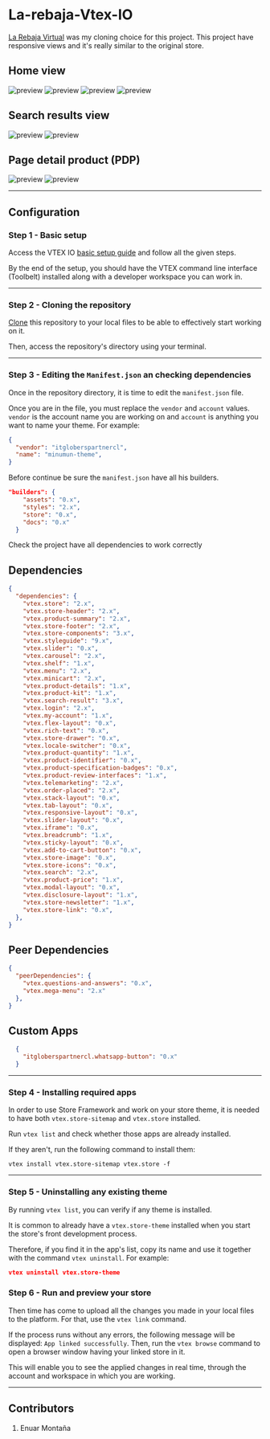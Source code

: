 # La-rebaja-Vtex-IO
[La Rebaja Virtual](www.larebajavirtual.com) was my cloning choice for this project. This project have responsive views and it's really similar to the original store.

## Home view
![preview](../assets/img/home-one.png)
![preview](../assets/img/home-two.png)
![preview](../assets/img/home-three.png)
![preview](../assets/img/home-footer.png)
## Search results view
![preview](../assets/img/search-grid.png)
![preview](../assets/img/search-list.png)
## Page detail product (PDP)
![preview](../assets/img/pdp-top.png)
![preview](../assets/img/pdp-bot.png)

---
## Configuration

### **Step 1** -  Basic setup

Access the VTEX IO [basic setup guide](https://vtex.io/docs/getting-started/build-stores-with-store-framework/1) and follow all the given steps. 

By the end of the setup, you should have the VTEX command line interface (Toolbelt) installed along with a developer workspace you can work in.

---
### **Step 2** - Cloning the repository

[Clone](https://help.github.com/en/github/creating-cloning-and-archiving-repositories/cloning-a-repository) this repository to your local files to be able to effectively start working on it.

Then, access the repository's directory using your terminal. 

---
### **Step 3** - Editing the `Manifest.json` an checking dependencies

Once in the repository directory, it is time to edit the `manifest.json` file. 

Once you are in the file, you must replace the `vendor` and `account` values. `vendor` is the account name you are working on and `account` is anything you want to name your theme. For example:

```json
{
  "vendor": "itgloberspartnercl",
  "name": "minumun-theme",
}
```
Before continue be sure the `manifest.json` have all his builders.
```json
"builders": {
    "assets": "0.x",
    "styles": "2.x",
    "store": "0.x",
    "docs": "0.x"
  }
```
 Check the project have all dependencies to work correctly
## Dependencies

```json
{
  "dependencies": {
    "vtex.store": "2.x",
    "vtex.store-header": "2.x",
    "vtex.product-summary": "2.x",
    "vtex.store-footer": "2.x",
    "vtex.store-components": "3.x",
    "vtex.styleguide": "9.x",
    "vtex.slider": "0.x",
    "vtex.carousel": "2.x",
    "vtex.shelf": "1.x",
    "vtex.menu": "2.x",
    "vtex.minicart": "2.x",
    "vtex.product-details": "1.x",
    "vtex.product-kit": "1.x",
    "vtex.search-result": "3.x",
    "vtex.login": "2.x",
    "vtex.my-account": "1.x",
    "vtex.flex-layout": "0.x",
    "vtex.rich-text": "0.x",
    "vtex.store-drawer": "0.x",
    "vtex.locale-switcher": "0.x",
    "vtex.product-quantity": "1.x",
    "vtex.product-identifier": "0.x",
    "vtex.product-specification-badges": "0.x",
    "vtex.product-review-interfaces": "1.x",
    "vtex.telemarketing": "2.x",
    "vtex.order-placed": "2.x",
    "vtex.stack-layout": "0.x",
    "vtex.tab-layout": "0.x",
    "vtex.responsive-layout": "0.x",
    "vtex.slider-layout": "0.x",
    "vtex.iframe": "0.x",
    "vtex.breadcrumb": "1.x",
    "vtex.sticky-layout": "0.x",
    "vtex.add-to-cart-button": "0.x",
    "vtex.store-image": "0.x",
    "vtex.store-icons": "0.x",
    "vtex.search": "2.x",
    "vtex.product-price": "1.x",
    "vtex.modal-layout": "0.x",
    "vtex.disclosure-layout": "1.x",
    "vtex.store-newsletter": "1.x",
    "vtex.store-link": "0.x",
  },
}
```
## Peer Dependencies
```json
{
  "peerDependencies": {
    "vtex.questions-and-answers": "0.x",
    "vtex.mega-menu": "2.x"
  },
}
```
## Custom Apps
```json
  {
    "itgloberspartnercl.whatsapp-button": "0.x"    
  }
```

---
### **Step 4** -  Installing required apps

In order to use Store Framework and work on your store theme, it is needed to have both `vtex.store-sitemap` and `vtex.store` installed.

Run  `vtex list`  and check whether those apps are already installed. 

If they aren't, run the following command to install them: 

`vtex install vtex.store-sitemap vtex.store -f`




---
### **Step 5** -  Uninstalling any existing theme

By running `vtex list`,  you can verify if any theme is installed.

It is common to already have a `vtex.store-theme`  installed when you start the store's front development process. 

Therefore, if you find it in the app's list, copy its name and use it together with the command `vtex uninstall`. For example:

```json
vtex uninstall vtex.store-theme
```

### **Step 6** - Run and preview your store

Then time has come to upload all the changes you made in your local files to the platform. For that, use the `vtex link` command. 

If the process runs without any errors, the following message will be displayed: `App linked successfully`. Then, run the `vtex browse` command to open a browser window having your linked store in it.

This will enable you to see the applied changes in real time, through the account and workspace in which you are working.

---
## Contributors
1. Enuar Montaña

